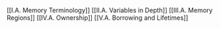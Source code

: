 [[I.A. Memory Terminology]]
[[II.A. Variables in Depth]]
[[III.A. Memory Regions]]
[[IV.A. Ownership]]
[[V.A. Borrowing and Lifetimes]]
